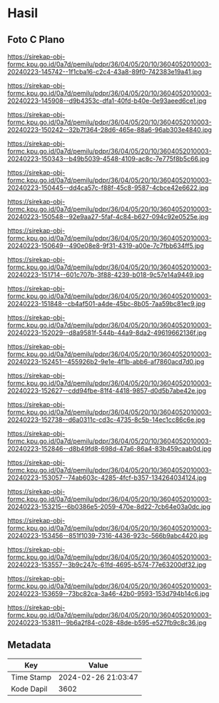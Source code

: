 # Hasil

## Foto C Plano

https://sirekap-obj-formc.kpu.go.id/0a7d/pemilu/pdpr/36/04/05/20/10/3604052010003-20240223-145742--1f1cba16-c2c4-43a8-89f0-742383e19a41.jpg

https://sirekap-obj-formc.kpu.go.id/0a7d/pemilu/pdpr/36/04/05/20/10/3604052010003-20240223-145908--d9b4353c-dfa1-40fd-b40e-0e93aeed6ce1.jpg

https://sirekap-obj-formc.kpu.go.id/0a7d/pemilu/pdpr/36/04/05/20/10/3604052010003-20240223-150242--32b7f364-28d6-465e-88a6-96ab303e4840.jpg

https://sirekap-obj-formc.kpu.go.id/0a7d/pemilu/pdpr/36/04/05/20/10/3604052010003-20240223-150343--b49b5039-4548-4109-ac8c-7e775f8b5c66.jpg

https://sirekap-obj-formc.kpu.go.id/0a7d/pemilu/pdpr/36/04/05/20/10/3604052010003-20240223-150445--dd4ca57c-f88f-45c8-9587-4cbce42e6622.jpg

https://sirekap-obj-formc.kpu.go.id/0a7d/pemilu/pdpr/36/04/05/20/10/3604052010003-20240223-150548--92e9aa27-5faf-4c84-b627-094c92e0525e.jpg

https://sirekap-obj-formc.kpu.go.id/0a7d/pemilu/pdpr/36/04/05/20/10/3604052010003-20240223-150649--490e08e8-9f31-4319-a00e-7c7fbb634ff5.jpg

https://sirekap-obj-formc.kpu.go.id/0a7d/pemilu/pdpr/36/04/05/20/10/3604052010003-20240223-151714--601c707b-3f88-4239-b018-9c57e14a9449.jpg

https://sirekap-obj-formc.kpu.go.id/0a7d/pemilu/pdpr/36/04/05/20/10/3604052010003-20240223-151848--cb4af501-a4de-45bc-8b05-7aa59bc81ec9.jpg

https://sirekap-obj-formc.kpu.go.id/0a7d/pemilu/pdpr/36/04/05/20/10/3604052010003-20240223-152029--d8a9581f-544b-44a9-8da2-49619662136f.jpg

https://sirekap-obj-formc.kpu.go.id/0a7d/pemilu/pdpr/36/04/05/20/10/3604052010003-20240223-152451--455926b2-9e1e-4f1b-abb6-af7860acd7d0.jpg

https://sirekap-obj-formc.kpu.go.id/0a7d/pemilu/pdpr/36/04/05/20/10/3604052010003-20240223-152627--cdd94fbe-81f4-4418-9857-d0d5b7abe42e.jpg

https://sirekap-obj-formc.kpu.go.id/0a7d/pemilu/pdpr/36/04/05/20/10/3604052010003-20240223-152738--d6a0311c-cd3c-4735-8c5b-14ec1cc86c6e.jpg

https://sirekap-obj-formc.kpu.go.id/0a7d/pemilu/pdpr/36/04/05/20/10/3604052010003-20240223-152846--d8b49fd8-698d-47a6-86a4-83b459caab0d.jpg

https://sirekap-obj-formc.kpu.go.id/0a7d/pemilu/pdpr/36/04/05/20/10/3604052010003-20240223-153057--74ab603c-4285-4fcf-b357-134264034124.jpg

https://sirekap-obj-formc.kpu.go.id/0a7d/pemilu/pdpr/36/04/05/20/10/3604052010003-20240223-153215--6b0386e5-2059-470e-8d22-7cb64e03a0dc.jpg

https://sirekap-obj-formc.kpu.go.id/0a7d/pemilu/pdpr/36/04/05/20/10/3604052010003-20240223-153456--851f1039-7316-4436-923c-566b9abc4420.jpg

https://sirekap-obj-formc.kpu.go.id/0a7d/pemilu/pdpr/36/04/05/20/10/3604052010003-20240223-153557--3b9c247c-61fd-4695-b574-77e63200df32.jpg

https://sirekap-obj-formc.kpu.go.id/0a7d/pemilu/pdpr/36/04/05/20/10/3604052010003-20240223-153659--73bc82ca-3a46-42b0-9593-153d794b14c6.jpg

https://sirekap-obj-formc.kpu.go.id/0a7d/pemilu/pdpr/36/04/05/20/10/3604052010003-20240223-153811--9b6a2f84-c028-48de-b595-e527fb9c8c36.jpg


## Metadata

| Key        | Value               |
| ---------- | ------------------- |
| Time Stamp | 2024-02-26 21:03:47 |
| Kode Dapil | 3602                |



